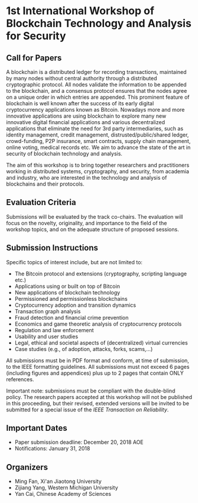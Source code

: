 <ClientOnly>
  <ImgSlide/>
</ClientOnly>


# 1st International Workshop of Blockchain Technology and Analysis for Security
## Call for Papers

A blockchain is a distributed ledger for recording transactions, maintained by many nodes without central authority
through a distributed cryptographic protocol. All nodes validate the information to be appended to the blockchain, and a consensus protocol ensures that the nodes agree on a unique order in which entries are appended. This prominent feature of blockchain is well known after the success of its early digital cryptocurrency applications known as Bitcoin.
Nowadays more and more innovative applications are using blockchain to explore many new innovative digital financial
applications and various decentralized applications that eliminate the need for 3rd party intermediaries, such as identity
management, credit management, distrusted/public/shared ledger, crowd-funding, P2P insurance, smart contracts, supply
chain management, online voting, medical records etc.  We aim to advance the state of the art in security of blockchain technology and analysis.

The aim of this workshop is to bring together researchers and practitioners working in distributed systems, cryptography,
and security, from academia and industry, who are interested in the technology and analysis of blockchains and
their protocols.



## Evaluation Criteria

Submissions will be evaluated by the track co-chairs. The evaluation will focus on the novelty, originality, and importance to the field of the workshop topics, and on the adequate structure of proposed sessions.


## Submission Instructions
Specific topics of interest include, but are not limited to:
- The Bitcoin protocol and extensions (cryptography, scripting language etc.)
- Applications using or built on top of Bitcoin
- New applications of blockchain technology
- Permissioned and permissionless blockchains
- Cryptocurrency adoption and transition dynamics
- Transaction graph analysis
- Fraud detection and financial crime prevention
- Economics and game theoretic analysis of cryptocurrency protocols
- Regulation and law enforcement
- Usability and user studies
- Legal, ethical and societal aspects of (decentralized) virtual currencies
- Case studies (e.g., of adoption, attacks, forks, scams,...)

All submissions must be in PDF format and conform, at time of submission, to the IEEE formatting guidelines.
All submissions must not exceed 6 pages (including figures and appendices) plus up to 2 pages that contain ONLY references.

Important note: submissions must be compliant with the double-blind policy. The research papers accepted at this workshop will not be published in this proceeding, but their revised, extended versions will be invited to be submitted for a special issue
of the *IEEE Transaction on Reliability*.



## Important Dates

- Paper submission deadline: December 20, 2018 AOE
- Notifications: January 31, 2018

## Organizers
- Ming Fan, Xi'an Jiaotong University
- Zijiang Yang, Western Michigan University
- Yan Cai, Chinese Academy of Sciences

<style lang="stylus">
.content:not(.custom)
  max-width 900px
  text-align justify
</style>
